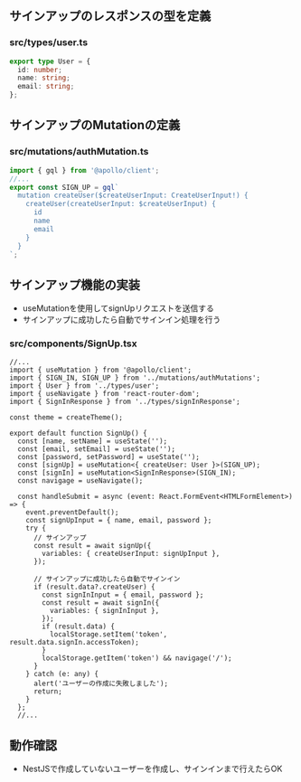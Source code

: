 ## サインアップのレスポンスの型を定義

### src/types/user.ts

```ts
export type User = {
  id: number;
  name: string;
  email: string;
};
```

## サインアップのMutationの定義 

### src/mutations/authMutation.ts

```ts
import { gql } from '@apollo/client';
//...
export const SIGN_UP = gql`
  mutation createUser($createUserInput: CreateUserInput!) {
    createUser(createUserInput: $createUserInput) {
      id
      name
      email
    }
  }
`;
```

## サインアップ機能の実装

- useMutationを使用してsignUpリクエストを送信する
- サインアップに成功したら自動でサインイン処理を行う

### src/components/SignUp.tsx

```tsx
//...
import { useMutation } from '@apollo/client';
import { SIGN_IN, SIGN_UP } from '../mutations/authMutations';
import { User } from '../types/user';
import { useNavigate } from 'react-router-dom';
import { SignInResponse } from '../types/signInResponse';

const theme = createTheme();

export default function SignUp() {
  const [name, setName] = useState('');
  const [email, setEmail] = useState('');
  const [password, setPassword] = useState('');
  const [signUp] = useMutation<{ createUser: User }>(SIGN_UP);
  const [signIn] = useMutation<SignInResponse>(SIGN_IN);
  const navigage = useNavigate();

  const handleSubmit = async (event: React.FormEvent<HTMLFormElement>) => {
    event.preventDefault();
    const signUpInput = { name, email, password };
    try {
      // サインアップ
      const result = await signUp({
        variables: { createUserInput: signUpInput },
      });

      // サインアップに成功したら自動でサインイン
      if (result.data?.createUser) {
        const signInInput = { email, password };
        const result = await signIn({
          variables: { signInInput },
        });
        if (result.data) {
          localStorage.setItem('token', result.data.signIn.accessToken);
        }
        localStorage.getItem('token') && navigage('/');
      }
    } catch (e: any) {
      alert('ユーザーの作成に失敗しました');
      return;
    }
  };
  //...
```

## 動作確認

- NestJSで作成していないユーザーを作成し、サインインまで行えたらOK